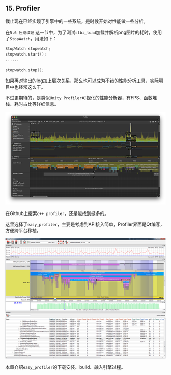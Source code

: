 ## 15. Profiler

截止现在已经实现了引擎中的一些系统，是时候开始对性能做一些分析。

在`5.6 压缩纹理` 这一节中，为了测试`stbi_load`加载并解析png图片的耗时，使用了`StopWatch`，用法如下：

```c++
StopWatch stopwatch;
stopwatch.start();
......

stopwatch.stop();
```

如果再对输出的log加上层次关系，那么也可以成为不错的性能分析工具，实际项目中也经常这么干。

不过更期待的，是类似`Unity Profiler`可视化的性能分析器，有FPS、函数堆栈、耗时占比等详细信息。

![](../../imgs/profiler/profiler/unity-profiler-cpu-window.png)

在Github上搜索`c++ profiler`，还是能找到挺多的。

这里选择了`easy_profiler`，主要是考虑到API接入简单，Profiler界面是Qt编写，方便跨平台移植。

![](../../imgs/profiler/profiler/easy_profiler_preview.png)

本章介绍`easy_profiler`的下载安装、build、融入引擎过程。


